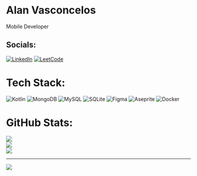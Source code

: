 <h1>Alan Vasconcelos</h1>
Mobile Developer


## Socials:
[![LinkedIn](https://img.shields.io/badge/LinkedIn-%230077B5.svg?logo=linkedin&logoColor=white)](https://linkedin.com/in/https://www.linkedin.com/in/alan-vasconcelos-087b5a2b9/) 
[![LeetCode](https://img.shields.io/badge/-LeetCode-FFA116?style=for-the-badge&logo=LeetCode&logoColor=white)](https://leetcode.com/laanvasc/)

# Tech Stack:
![Kotlin](https://img.shields.io/badge/kotlin-%237F52FF.svg?style=plastic&logo=kotlin&logoColor=white) ![MongoDB](https://img.shields.io/badge/MongoDB-%234ea94b.svg?style=plastic&logo=mongodb&logoColor=white) ![MySQL](https://img.shields.io/badge/mysql-%2300000f.svg?style=plastic&logo=mysql&logoColor=white) ![SQLite](https://img.shields.io/badge/sqlite-%2307405e.svg?style=plastic&logo=sqlite&logoColor=white) ![Figma](https://img.shields.io/badge/figma-%23F24E1E.svg?style=plastic&logo=figma&logoColor=white) ![Aseprite](https://img.shields.io/badge/Aseprite-FFFFFF?style=plastic&logo=Aseprite&logoColor=#7D929E) ![Docker](https://img.shields.io/badge/docker-%230db7ed.svg?style=plastic&logo=docker&logoColor=white)
# GitHub Stats:
![](https://github-readme-stats.vercel.app/api?username=laanvasc&theme=dark&hide_border=false&include_all_commits=false&count_private=false)<br/>
![](https://github-readme-streak-stats.herokuapp.com/?user=laanvasc&theme=dark&hide_border=false)<br/>
![](https://github-readme-stats.vercel.app/api/top-langs/?username=laanvasc&theme=dark&hide_border=false&include_all_commits=false&count_private=false&layout=compact)

---
[![](https://visitcount.itsvg.in/api?id=laanvasc&icon=3&color=6)](https://visitcount.itsvg.in)

<!-- Proudly created with GPRM ( https://gprm.itsvg.in ) -->
